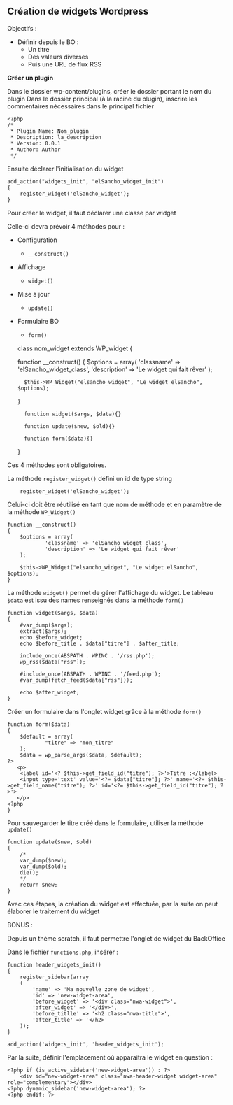 Création de widgets Wordpress
-

Objectifs : 

* Définir depuis le BO :
    * Un titre
    * Des valeurs diverses
    * Puis une URL de flux RSS
    

__Créer un plugin__

Dans le dossier wp-content/plugins, créer le dossier portant le nom du plugin
Dans le dossier principal (à la racine du plugin), inscrire les commentaires nécessaires dans le principal fichier

    <?php
    /*
     * Plugin Name: Nom_plugin
     * Description: la_description
     * Version: 0.0.1
     * Author: Author
     */
     
Ensuite déclarer l'initialisation du widget

    add_action("widgets_init", "elSancho_widget_init")
    {
        register_widget('elSancho_widget');
    }

Pour créer le widget, il faut déclarer une classe par widget

Celle-ci devra prévoir 4 méthodes pour :
* Configuration
    * `__construct()`
* Affichage
    * `widget()`
* Mise à jour
    * `update()`
* Formulaire BO
    * `form()`
    

    class nom_widget extends WP_widget
    {
    
    function __construct()
    {
        $options = array(
                'classname' => 'elSancho_widget_class',
                'description' => 'Le widget qui fait rêver'
        );

        $this->WP_Widget("elsancho_widget", "Le widget elSancho", $options);
    }
        
        function widget($args, $data){}
        
        function update($new, $old){}
        
        function form($data){}
    }
    
Ces 4 méthodes sont obligatoires.

La méthode `register_widget()` défini un id de type string

        register_widget('elSancho_widget');
        
Celui-ci doit être réutilisé en tant que nom de méthode et en paramètre de la méthode `WP_Widget()`

    function __construct()
    {
        $options = array(
                'classname' => 'elSancho_widget_class',
                'description' => 'Le widget qui fait rêver'
        );

        $this->WP_Widget("elsancho_widget", "Le widget elSancho", $options);
    }
    

La méthode `widget()` permet de gérer l'affichage du widget.
Le tableau `$data` est issu des names renseignés dans la méthode `form()`

    function widget($args, $data)
    {
        #var_dump($args);
        extract($args);
        echo $before_widget;
        echo $before_title . $data["titre"] . $after_title;

        include_once(ABSPATH . WPINC . '/rss.php');
        wp_rss($data["rss"]);

        #include_once(ABSPATH . WPINC . '/feed.php');
        #var_dump(fetch_feed($data["rss"]));

        echo $after_widget;
    }

Créer un formulaire dans l'onglet widget grâce à la méthode `form()`

    function form($data)
    {
        $default = array(
                "titre" => "mon_titre"
        );
        $data = wp_parse_args($data, $default);
    ?>
       <p>
        <label id='<? $this->get_field_id("titre"); ?>'>Titre :</label>
        <input type='text' value='<?= $data["titre"]; ?>' name='<?= $this->get_field_name("titre"); ?>' id='<?= $this->get_field_id("titre"); ?>'>
       </p>
    <?php
    }

Pour sauvegarder le titre créé dans le formulaire, utiliser la méthode `update()`

    function update($new, $old)
    {
        /*
        var_dump($new);
        var_dump($old);
        die();
        */
        return $new;
    }
    
Avec ces étapes, la création du widget est effectuée, par la suite on peut élaborer le traitement du widget


BONUS : 

Depuis un thème scratch, il faut permettre l'onglet de widget du BackOffice

Dans le fichier `functions.php`, insérer :

    function header_widgets_init()
    {
        register_sidebar(array
        (
            'name' => 'Ma nouvelle zone de widget',
            'id' => 'new-widget-area',
            'before_widget' => '<div class="nwa-widget">',
            'after_widget' => '</div>',
            'before_titlle' => '<h2 class="nwa-title">',
            'after_title' => '</h2>'
        ));
    }
    
    add_action('widgets_init', 'header_widgets_init');
    
Par la suite, définir l'emplacement où apparaitra le widget en question :

    <?php if (is_active_sidebar('new-widget-area')) : ?>
        <div id="new-widget-area" class="nwa-header-widget widget-area" role="complementary"></div>
    <?php dynamic_sidebar('new-widget-area'); ?>
    <?php endif; ?>